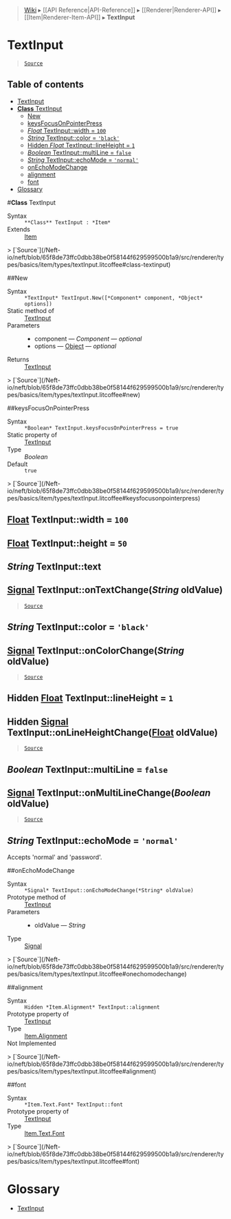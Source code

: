 > [Wiki](Home) ▸ [[API Reference|API-Reference]] ▸ [[Renderer|Renderer-API]] ▸ [[Item|Renderer-Item-API]] ▸ **TextInput**

# TextInput

> [`Source`](/Neft-io/neft/blob/65f8de73ffc0dbb38be0f58144f629599500b1a9/src/renderer/types/basics/item/types/textInput.litcoffee#textinput)

## Table of contents
* [TextInput](#textinput)
* [**Class** TextInput](#class-textinput)
  * [New](#new)
  * [keysFocusOnPointerPress](#keysfocusonpointerpress)
  * [*Float* TextInput::width = `100`](#float-textinputwidth--100)
  * [*String* TextInput::color = `'black'`](#string-textinputcolor--black)
  * [Hidden *Float* TextInput::lineHeight = `1`](#hidden-float-textinputlineheight--1)
  * [*Boolean* TextInput::multiLine = `false`](#boolean-textinputmultiline--false)
  * [*String* TextInput::echoMode = `'normal'`](#string-textinputechomode--normal)
  * [onEchoModeChange](#onechomodechange)
  * [alignment](#alignment)
  * [font](#font)
* [Glossary](#glossary)

#**Class** TextInput
<dl><dt>Syntax</dt><dd><code>&#x2A;&#x2A;Class&#x2A;&#x2A; TextInput : &#x2A;Item&#x2A;</code></dd><dt>Extends</dt><dd><a href="/Neft-io/neft/wiki/Renderer-Item-API.md#class-item">Item</a></dd></dl>
> [`Source`](/Neft-io/neft/blob/65f8de73ffc0dbb38be0f58144f629599500b1a9/src/renderer/types/basics/item/types/textInput.litcoffee#class-textinput)

##New
<dl><dt>Syntax</dt><dd><code>&#x2A;TextInput&#x2A; TextInput.New([&#x2A;Component&#x2A; component, &#x2A;Object&#x2A; options])</code></dd><dt>Static method of</dt><dd><a href="/Neft-io/neft/wiki/Renderer-TextInput-API.md#class-textinput">TextInput</a></dd><dt>Parameters</dt><dd><ul><li>component — <i>Component</i> — <i>optional</i></li><li>options — <a href="/Neft-io/neft/wiki/Utils-API.md#isobject">Object</a> — <i>optional</i></li></ul></dd><dt>Returns</dt><dd><a href="/Neft-io/neft/wiki/Renderer-TextInput-API.md#class-textinput">TextInput</a></dd></dl>
> [`Source`](/Neft-io/neft/blob/65f8de73ffc0dbb38be0f58144f629599500b1a9/src/renderer/types/basics/item/types/textInput.litcoffee#new)

##keysFocusOnPointerPress
<dl><dt>Syntax</dt><dd><code>&#x2A;Boolean&#x2A; TextInput.keysFocusOnPointerPress = true</code></dd><dt>Static property of</dt><dd><a href="/Neft-io/neft/wiki/Renderer-TextInput-API.md#class-textinput">TextInput</a></dd><dt>Type</dt><dd><i>Boolean</i></dd><dt>Default</dt><dd><code>true</code></dd></dl>
> [`Source`](/Neft-io/neft/blob/65f8de73ffc0dbb38be0f58144f629599500b1a9/src/renderer/types/basics/item/types/textInput.litcoffee#keysfocusonpointerpress)

## [Float](/Neft-io/neft/wiki/Utils-API.md#isfloat) TextInput::width = `100`

## [Float](/Neft-io/neft/wiki/Utils-API.md#isfloat) TextInput::height = `50`

## *String* TextInput::text

## [Signal](/Neft-io/neft/wiki/Signal-API.md#class-signal) TextInput::onTextChange(*String* oldValue)

> [`Source`](/Neft-io/neft/blob/65f8de73ffc0dbb38be0f58144f629599500b1a9/src/renderer/types/basics/item/types/textInput.litcoffee#float-textinputwidth--100-float-textinputheight--50-string-textinputtext-signal-textinputontextchangestring-oldvalue)

## *String* TextInput::color = `'black'`

## [Signal](/Neft-io/neft/wiki/Signal-API.md#class-signal) TextInput::onColorChange(*String* oldValue)

> [`Source`](/Neft-io/neft/blob/65f8de73ffc0dbb38be0f58144f629599500b1a9/src/renderer/types/basics/item/types/textInput.litcoffee#string-textinputcolor--black-signal-textinputoncolorchangestring-oldvalue)

## Hidden [Float](/Neft-io/neft/wiki/Utils-API.md#isfloat) TextInput::lineHeight = `1`

## Hidden [Signal](/Neft-io/neft/wiki/Signal-API.md#class-signal) TextInput::onLineHeightChange([Float](/Neft-io/neft/wiki/Utils-API.md#isfloat) oldValue)

> [`Source`](/Neft-io/neft/blob/65f8de73ffc0dbb38be0f58144f629599500b1a9/src/renderer/types/basics/item/types/textInput.litcoffee#hidden-float-textinputlineheight--1-hidden-signal-textinputonlineheightchangefloat-oldvalue)

## *Boolean* TextInput::multiLine = `false`

## [Signal](/Neft-io/neft/wiki/Signal-API.md#class-signal) TextInput::onMultiLineChange(*Boolean* oldValue)

> [`Source`](/Neft-io/neft/blob/65f8de73ffc0dbb38be0f58144f629599500b1a9/src/renderer/types/basics/item/types/textInput.litcoffee#boolean-textinputmultiline--false-signal-textinputonmultilinechangeboolean-oldvalue)

## *String* TextInput::echoMode = `'normal'`

Accepts 'normal' and 'password'.

##onEchoModeChange
<dl><dt>Syntax</dt><dd><code>&#x2A;Signal&#x2A; TextInput::onEchoModeChange(&#x2A;String&#x2A; oldValue)</code></dd><dt>Prototype method of</dt><dd><a href="/Neft-io/neft/wiki/Renderer-TextInput-API.md#class-textinput">TextInput</a></dd><dt>Parameters</dt><dd><ul><li>oldValue — <i>String</i></li></ul></dd><dt>Type</dt><dd><a href="/Neft-io/neft/wiki/Signal-API.md#class-signal">Signal</a></dd></dl>
> [`Source`](/Neft-io/neft/blob/65f8de73ffc0dbb38be0f58144f629599500b1a9/src/renderer/types/basics/item/types/textInput.litcoffee#onechomodechange)

##alignment
<dl><dt>Syntax</dt><dd><code>Hidden &#x2A;Item.Alignment&#x2A; TextInput::alignment</code></dd><dt>Prototype property of</dt><dd><a href="/Neft-io/neft/wiki/Renderer-TextInput-API.md#class-textinput">TextInput</a></dd><dt>Type</dt><dd><a href="/Neft-io/neft/wiki/Renderer-Item.Alignment-API.md#class-alignment">Item.Alignment</a></dd><dt>Not Implemented</dt></dl>
> [`Source`](/Neft-io/neft/blob/65f8de73ffc0dbb38be0f58144f629599500b1a9/src/renderer/types/basics/item/types/textInput.litcoffee#alignment)

##font
<dl><dt>Syntax</dt><dd><code>&#x2A;Item.Text.Font&#x2A; TextInput::font</code></dd><dt>Prototype property of</dt><dd><a href="/Neft-io/neft/wiki/Renderer-TextInput-API.md#class-textinput">TextInput</a></dd><dt>Type</dt><dd><a href="/Neft-io/neft/wiki/Renderer-Item.Text.Font-API.md#class-font">Item.Text.Font</a></dd></dl>
> [`Source`](/Neft-io/neft/blob/65f8de73ffc0dbb38be0f58144f629599500b1a9/src/renderer/types/basics/item/types/textInput.litcoffee#font)

# Glossary

- [TextInput](#class-textinput)

